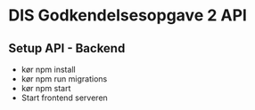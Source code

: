 # DIS Godkendelsesopgave 2 API
## Setup API - Backend

- kør npm install <br>
- kør npm run migrations <br>
- kør npm start <br>
- Start frontend serveren